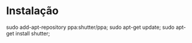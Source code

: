 # Instalação
sudo add-apt-repository ppa:shutter/ppa; sudo apt-get update; sudo apt-get install shutter;

